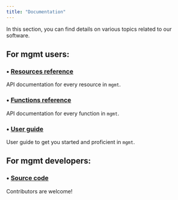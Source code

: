 ```yaml
---
title: "Documentation"
---
```

In this section, you can find details on various topics related to our software.

## For mgmt users:

### • [Resources reference](/docs/resources/)

API documentation for every resource in `mgmt`.

### • [Functions reference](/docs/functions/)

API documentation for every function in `mgmt`.

### • [User guide](/docs/guide/)

User guide to get you started and proficient in `mgmt`.


## For mgmt developers:

### • [Source code](https://github.com/purpleidea/mgmt/tree/master/)

Contributors are welcome!
